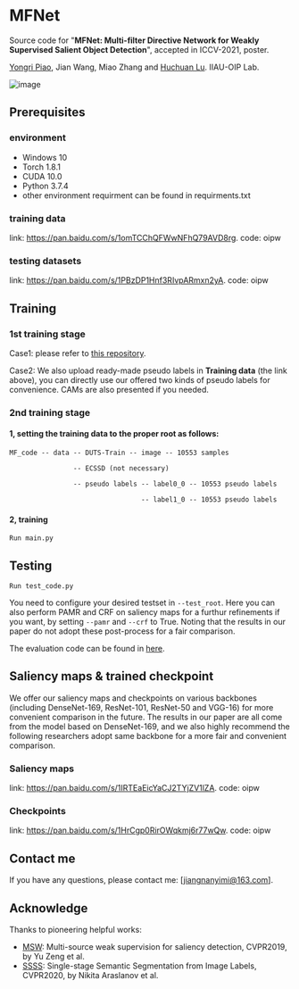 # MFNet
Source code for "**MFNet: Multi-filter Directive Network for Weakly Supervised Salient Object Detection**", accepted in ICCV-2021, poster.

[Yongri Piao](http://ice.dlut.edu.cn/yrpiao/), Jian Wang, Miao Zhang and [Huchuan Lu](http://ice.dlut.edu.cn/lu/publications.html).  IIAU-OIP Lab.

![image](https://github.com/DUTyimmy/MFNet/blob/main/fig/overall%20framework.png)

## Prerequisites
### environment
  - Windows 10
  - Torch 1.8.1
  - CUDA 10.0
  - Python 3.7.4
  - other environment requirment can be found in requirments.txt 

### training data
link: https://pan.baidu.com/s/1omTCChQFWwNFhQ79AVD8rg.    code: oipw

### testing datasets
link: https://pan.baidu.com/s/1PBzDP1Hnf3RIvpARmxn2yA.    code: oipw

## Training
### 1st training stage
Case1: please refer to [this repository](https://github.com/DUTyimmy/generatePGT).

Case2: We also upload ready-made pseudo labels in **Training data** (the link above), you can directly use our offered two kinds of pseudo labels for convenience. CAMs are also presented if you needed.

### 2nd training stage

#### 1, setting the training data to the proper root as follows:

```
MF_code -- data -- DUTS-Train -- image -- 10553 samples

                -- ECSSD (not necessary) 
                
                -- pseudo labels -- label0_0 -- 10553 pseudo labels
                
                                 -- label1_0 -- 10553 pseudo labels
```
#### 2, training
```Run main.py```

## Testing
```Run test_code.py```

You need to configure your desired testset in ```--test_root```.  Here you can also perform PAMR and CRF on saliency maps for a furthur refinements if you want, by setting ```--pamr``` and ```--crf``` to True. Noting that the results in our paper do not adopt these post-process for a fair comparison.

The evaluation code can be found in [here](https://github.com/jiwei0921/Saliency-Evaluation-Toolbox).

## Saliency maps & trained checkpoint
We offer our saliency maps and checkpoints on various backbones (including DenseNet-169, ResNet-101, ResNet-50 and VGG-16) for more convenient comparison in the future. The results in our paper are all come from the model based on DenseNet-169, and we also highly recommend the following researchers adopt same backbone for a more fair and convenient comparison.
### Saliency maps
link: https://pan.baidu.com/s/1IRTEaEicYaCJ2TYjZV1lZA.    code: oipw
### Checkpoints
link: https://pan.baidu.com/s/1HrCgp0RirOWqkmj6r77wQw.    code: oipw

## Contact me
If you have any questions, please contact me: [jiangnanyimi@163.com].

## Acknowledge
Thanks to pioneering helpful works:

  - [MSW](https://github.com/zengxianyu/mws/tree/new):  Multi-source weak supervision for saliency detection, CVPR2019, by Yu Zeng et al.
  - [SSSS](https://github.com/visinf/1-stage-wseg):  Single-stage Semantic Segmentation from Image Labels, CVPR2020, by Nikita Araslanov et al.
